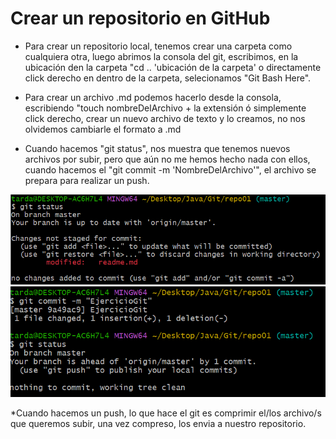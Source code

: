 # Crear un repositorio en GitHub
* Para crear un repositorio local, tenemos crear una carpeta  como cualquiera otra, luego abrimos la consola del git, escribimos, en la ubicación den la carpeta "cd .. 'ubicación de la carpeta' o directamente click derecho en dentro de la carpeta, selecionamos "Git Bash Here".  
  
* Para crear un archivo .md podemos hacerlo desde la consola, escribiendo "touch nombreDelArchivo + la extensión ó simplemente click derecho, crear un nuevo archivo de texto y lo creamos, no nos olvidemos cambiarle el formato a .md
* Cuando hacemos "git status", nos muestra que tenemos nuevos archivos por subir, pero que aún no me hemos hecho nada con ellos, cuando hacemos el "git commit -m \'NombreDelArchivo\'", el archivo se prepara para realizar un push. 

![Imágen de git status antes de hacer un commit](https://github.com/Srmanueh01/ejerciciogit/blob/master/captura_1.PNG?raw=true)
![Después de haber hecho un commit](https://github.com/Srmanueh01/ejerciciogit/blob/master/captura_2.PNG?raw=true)

*Cuando hacemos un push, lo que hace el git es comprimir el\/los archivo\/s que queremos subir, una vez compreso, los envia a nuestro repositorio.